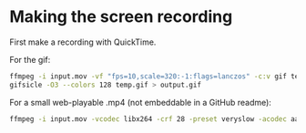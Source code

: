 # Making the screen recording

First make a recording with QuickTime.

For the gif:

```sh
ffmpeg -i input.mov -vf "fps=10,scale=320:-1:flags=lanczos" -c:v gif temp.gif
gifsicle -O3 --colors 128 temp.gif > output.gif
```

For a small web-playable .mp4 (not embeddable in a GitHub readme):

```sh
ffmpeg -i input.mov -vcodec libx264 -crf 28 -preset veryslow -acodec aac -movflags +faststart screenrecording.mp4
```